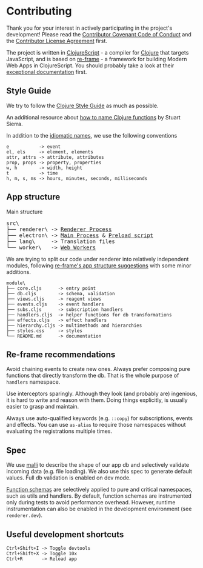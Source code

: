 # Contributing

Thank you for your interest in actively participating in the project's development!
Please read the [Contributor Covenant Code of Conduct](https://github.com/repath-project/repath-studio/blob/main/CODE_OF_CONDUCT.md)
and the [Contributor License Agreement](CLA.md) first.

The project is written in [ClojureScript](https://clojurescript.org/) - a
compiler for [Clojure](https://clojure.org/) that targets JavaScript, and is
based on [re-frame](https://github.com/day8/re-frame/) - a framework for
building Modern Web Apps in ClojureScript. You should probably take a look at
their [exceptional documentation](https://day8.github.io/re-frame/re-frame/)
first.

## Style Guide

We try to follow the [Clojure Style Guide](https://guide.clojure.style/) as much
as possible.

An additional resource about [how to name Clojure functions](https://stuartsierra.com/2016/01/09/how-to-name-clojure-functions)
by Stuart Sierra.

In addition to the [idiomatic names](https://guide.clojure.style/#idiomatic-names),
we use the following conventions

```text
e           -> event
el, els     -> element, elements
attr, attrs -> attribute, attributes
prop, props -> property, properties
w, h        -> width, height
t           -> time
h, m, s, ms -> hours, minutes, seconds, milliseconds
```

## App structure

Main structure

<pre>
src\
├── renderer\ -> <a href="https://www.electronjs.org/docs/latest/tutorial/process-model#the-renderer-process"
                 >Renderer Process</a>
├── electron\ -> <a href="https://www.electronjs.org/docs/latest/tutorial/process-model#the-main-process"
                 >Main Process</a> & <a href="https://www.electronjs.org/docs/latest/tutorial/process-model#preload-scripts"
                 >Preload script</a>
├── lang\     -> Translation files
└── worker\   -> <a href="https://developer.mozilla.org/en-US/docs/Web/API/Web_Workers_API"
                 >Web Workers</a>
</pre>

We are trying to split our code under renderer into relatively independent
modules, following [re-frame's app structure suggestions](https://day8.github.io/re-frame/App-Structure/)
with some minor additions.

```text
module\
├── core.cljs      -> entry point
├── db.cljs        -> schema, validation
├── views.cljs     -> reagent views
├── events.cljs    -> event handlers
├── subs.cljs      -> subscription handlers
├── handlers.cljs  -> helper functions for db transformations
├── effects.cljs   -> effect handlers
├── hierarchy.cljs -> multimethods and hierarchies
├── styles.css     -> styles
└── README.md      -> documentation
```

## Re-frame recommendations

Avoid chaining events to create new ones. Always prefer composing pure functions
that directly transform the db. That is the whole purpose of `handlers` namespace.

Use interceptors sparingly. Although they look (and probably are) ingenious, it
is hard to write and reason with them. Doing things explicitly, is usually
easier to grasp and maintain.

Always use auto-qualified keywords (e.g. `::copy`) for subscriptions, events and
effects. You can use `as-alias` to require those namespaces without evaluating
the registrations multiple times.

## Spec

We use [malli](https://github.com/metosin/malli) to describe the shape of our
app db and selectively validate incoming data (e.g. file loading). We also use
this spec to generate default values. Full db validation is enabled on dev mode.

[Function schemas](https://github.com/metosin/malli/blob/master/docs/function-schemas.md#defn-schemas)
are selectively applied to pure and critical namespaces, such as utils and
handlers. By default, function schemas are instrumented only during tests to
avoid performance overhead. However, runtime instrumentation can also be enabled
in the development environment (see `renderer.dev`).

## Useful development shortcuts

```text
Ctrl+Shift+I -> Toggle devtools
Ctrl+Shift+X -> Toggle 10x
Ctrl+R       -> Reload app
```
